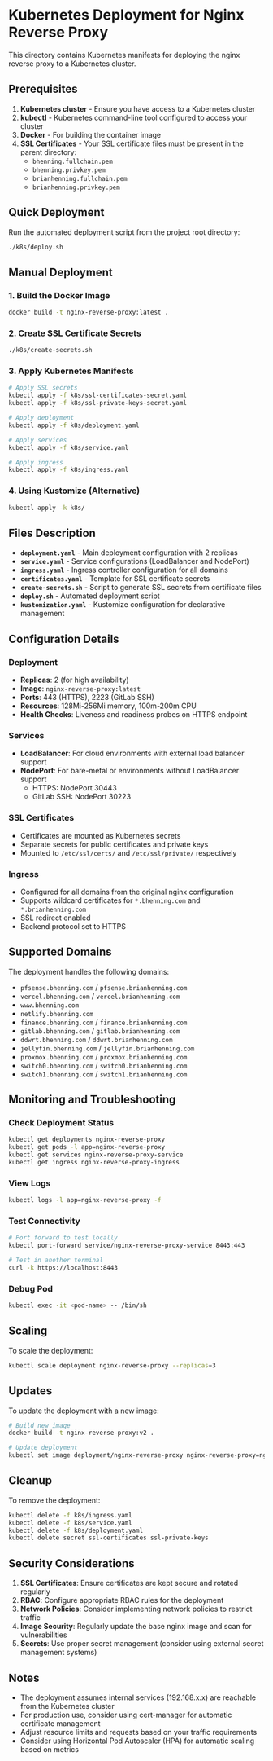 # Kubernetes Deployment for Nginx Reverse Proxy

This directory contains Kubernetes manifests for deploying the nginx reverse proxy to a Kubernetes cluster.

## Prerequisites

1. **Kubernetes cluster** - Ensure you have access to a Kubernetes cluster
2. **kubectl** - Kubernetes command-line tool configured to access your cluster
3. **Docker** - For building the container image
4. **SSL Certificates** - Your SSL certificate files must be present in the parent directory:
   - `bhenning.fullchain.pem`
   - `bhenning.privkey.pem`
   - `brianhenning.fullchain.pem`
   - `brianhenning.privkey.pem`

## Quick Deployment

Run the automated deployment script from the project root directory:

```bash
./k8s/deploy.sh
```

## Manual Deployment

### 1. Build the Docker Image

```bash
docker build -t nginx-reverse-proxy:latest .
```

### 2. Create SSL Certificate Secrets

```bash
./k8s/create-secrets.sh
```

### 3. Apply Kubernetes Manifests

```bash
# Apply SSL secrets
kubectl apply -f k8s/ssl-certificates-secret.yaml
kubectl apply -f k8s/ssl-private-keys-secret.yaml

# Apply deployment
kubectl apply -f k8s/deployment.yaml

# Apply services
kubectl apply -f k8s/service.yaml

# Apply ingress
kubectl apply -f k8s/ingress.yaml
```

### 4. Using Kustomize (Alternative)

```bash
kubectl apply -k k8s/
```

## Files Description

- **`deployment.yaml`** - Main deployment configuration with 2 replicas
- **`service.yaml`** - Service configurations (LoadBalancer and NodePort)
- **`ingress.yaml`** - Ingress controller configuration for all domains
- **`certificates.yaml`** - Template for SSL certificate secrets
- **`create-secrets.sh`** - Script to generate SSL secrets from certificate files
- **`deploy.sh`** - Automated deployment script
- **`kustomization.yaml`** - Kustomize configuration for declarative management

## Configuration Details

### Deployment
- **Replicas**: 2 (for high availability)
- **Image**: `nginx-reverse-proxy:latest`
- **Ports**: 443 (HTTPS), 2223 (GitLab SSH)
- **Resources**: 128Mi-256Mi memory, 100m-200m CPU
- **Health Checks**: Liveness and readiness probes on HTTPS endpoint

### Services
- **LoadBalancer**: For cloud environments with external load balancer support
- **NodePort**: For bare-metal or environments without LoadBalancer support
  - HTTPS: NodePort 30443
  - GitLab SSH: NodePort 30223

### SSL Certificates
- Certificates are mounted as Kubernetes secrets
- Separate secrets for public certificates and private keys
- Mounted to `/etc/ssl/certs/` and `/etc/ssl/private/` respectively

### Ingress
- Configured for all domains from the original nginx configuration
- Supports wildcard certificates for `*.bhenning.com` and `*.brianhenning.com`
- SSL redirect enabled
- Backend protocol set to HTTPS

## Supported Domains

The deployment handles the following domains:
- `pfsense.bhenning.com` / `pfsense.brianhenning.com`
- `vercel.bhenning.com` / `vercel.brianhenning.com`
- `www.bhenning.com`
- `netlify.bhenning.com`
- `finance.bhenning.com` / `finance.brianhenning.com`
- `gitlab.bhenning.com` / `gitlab.brianhenning.com`
- `ddwrt.bhenning.com` / `ddwrt.brianhenning.com`
- `jellyfin.bhenning.com` / `jellyfin.brianhenning.com`
- `proxmox.bhenning.com` / `proxmox.brianhenning.com`
- `switch0.bhenning.com` / `switch0.brianhenning.com`
- `switch1.bhenning.com` / `switch1.brianhenning.com`

## Monitoring and Troubleshooting

### Check Deployment Status
```bash
kubectl get deployments nginx-reverse-proxy
kubectl get pods -l app=nginx-reverse-proxy
kubectl get services nginx-reverse-proxy-service
kubectl get ingress nginx-reverse-proxy-ingress
```

### View Logs
```bash
kubectl logs -l app=nginx-reverse-proxy -f
```

### Test Connectivity
```bash
# Port forward to test locally
kubectl port-forward service/nginx-reverse-proxy-service 8443:443

# Test in another terminal
curl -k https://localhost:8443
```

### Debug Pod
```bash
kubectl exec -it <pod-name> -- /bin/sh
```

## Scaling

To scale the deployment:
```bash
kubectl scale deployment nginx-reverse-proxy --replicas=3
```

## Updates

To update the deployment with a new image:
```bash
# Build new image
docker build -t nginx-reverse-proxy:v2 .

# Update deployment
kubectl set image deployment/nginx-reverse-proxy nginx-reverse-proxy=nginx-reverse-proxy:v2
```

## Cleanup

To remove the deployment:
```bash
kubectl delete -f k8s/ingress.yaml
kubectl delete -f k8s/service.yaml
kubectl delete -f k8s/deployment.yaml
kubectl delete secret ssl-certificates ssl-private-keys
```

## Security Considerations

1. **SSL Certificates**: Ensure certificates are kept secure and rotated regularly
2. **RBAC**: Configure appropriate RBAC rules for the deployment
3. **Network Policies**: Consider implementing network policies to restrict traffic
4. **Image Security**: Regularly update the base nginx image and scan for vulnerabilities
5. **Secrets**: Use proper secret management (consider using external secret management systems)

## Notes

- The deployment assumes internal services (192.168.x.x) are reachable from the Kubernetes cluster
- For production use, consider using cert-manager for automatic certificate management
- Adjust resource limits and requests based on your traffic requirements
- Consider using Horizontal Pod Autoscaler (HPA) for automatic scaling based on metrics